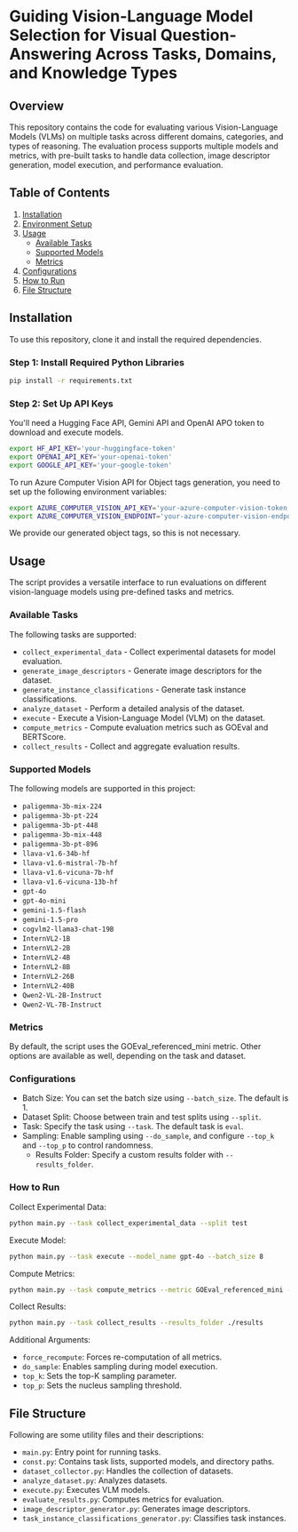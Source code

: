 # Guiding Vision-Language Model Selection for Visual Question-Answering Across Tasks, Domains, and Knowledge Types

## Overview

This repository contains the code for evaluating various Vision-Language Models (VLMs) on multiple tasks across different domains, categories, and types of reasoning. The evaluation process supports multiple models and metrics, with pre-built tasks to handle data collection, image descriptor generation, model execution, and performance evaluation.

## Table of Contents

1. [Installation](#installation)
2. [Environment Setup](#environment-setup)
3. [Usage](#usage)
   - [Available Tasks](#available-tasks)
   - [Supported Models](#supported-models)
   - [Metrics](#metrics)
4. [Configurations](#configurations)
5. [How to Run](#how-to-run)
6. [File Structure](#file-structure)

## Installation

To use this repository, clone it and install the required dependencies.

### Step 1: Install Required Python Libraries

```bash
pip install -r requirements.txt
```

### Step 2: Set Up API Keys
You'll need a Hugging Face API, Gemini API and OpenAI APO token to download and execute models.

```bash
export HF_API_KEY='your-huggingface-token'
export OPENAI_API_KEY='your-openai-token'
export GOOGLE_API_KEY='your-google-token'
```

To run Azure Computer Vision API for Object tags generation, you need to set up the following environment variables:

```bash
export AZURE_COMPUTER_VISION_API_KEY='your-azure-computer-vision-token'
export AZURE_COMPUTER_VISION_ENDPOINT='your-azure-computer-vision-endpoint'
```

We provide our generated object tags, so this is not necessary.

## Usage

The script provides a versatile interface to run evaluations on different vision-language models using pre-defined tasks and metrics.

### Available Tasks
The following tasks are supported:

- `collect_experimental_data` - Collect experimental datasets for model evaluation.
- `generate_image_descriptors` - Generate image descriptors for the dataset.
- `generate_instance_classifications` - Generate task instance classifications.
- `analyze_dataset` - Perform a detailed analysis of the dataset.
- `execute` - Execute a Vision-Language Model (VLM) on the dataset.
- `compute_metrics` - Compute evaluation metrics such as GOEval and BERTScore.
- `collect_results` - Collect and aggregate evaluation results.

### Supported Models

The following models are supported in this project:

- `paligemma-3b-mix-224`
- `paligemma-3b-pt-224`
- `paligemma-3b-pt-448`
- `paligemma-3b-mix-448`
- `paligemma-3b-pt-896`
- `llava-v1.6-34b-hf`
- `llava-v1.6-mistral-7b-hf`
- `llava-v1.6-vicuna-7b-hf`
- `llava-v1.6-vicuna-13b-hf`
- `gpt-4o`
- `gpt-4o-mini`
- `gemini-1.5-flash`
- `gemini-1.5-pro`
- `cogvlm2-llama3-chat-19B`
- `InternVL2-1B`
- `InternVL2-2B`
- `InternVL2-4B`
- `InternVL2-8B`
- `InternVL2-26B`
- `InternVL2-40B`
- `Qwen2-VL-2B-Instruct`
- `Qwen2-VL-7B-Instruct`

### Metrics

By default, the script uses the GOEval_referenced_mini metric. Other options are available as well, depending on the task and dataset.

### Configurations

- Batch Size: You can set the batch size using `--batch_size`. The default is 1.
- Dataset Split: Choose between train and test splits using `--split`.
- Task: Specify the task using `--task`. The default task is `eval`.
- Sampling: Enable sampling using `--do_sample`, and configure `--top_k` and `--top_p` to control randomness.
  - Results Folder: Specify a custom results folder with `--results_folder`.

### How to Run

Collect Experimental Data:

```bash
python main.py --task collect_experimental_data --split test
```
Execute Model:

```bash
python main.py --task execute --model_name gpt-4o --batch_size 8
```

Compute Metrics:

```bash
python main.py --task compute_metrics --metric GOEval_referenced_mini --results_folder ./results
```

Collect Results:

```bash
python main.py --task collect_results --results_folder ./results
```

Additional Arguments:
- `force_recompute`: Forces re-computation of all metrics.
- `do_sample`: Enables sampling during model execution.
- `top_k`: Sets the top-K sampling parameter.
- `top_p`: Sets the nucleus sampling threshold.

## File Structure

Following are some utility files and their descriptions:
- `main.py`: Entry point for running tasks.
- `const.py`: Contains task lists, supported models, and directory paths.
- `dataset_collector.py`: Handles the collection of datasets.
- `analyze_dataset.py`: Analyzes datasets.
- `execute.py`: Executes VLM models.
- `evaluate_results.py`: Computes metrics for evaluation.
- `image_descriptor_generator.py`: Generates image descriptors.
- `task_instance_classifications_generator.py`: Classifies task instances.